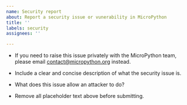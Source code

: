```yaml
---
name: Security report
about: Report a security issue or vunerability in MicroPython
title: ''
labels: security
assignees: ''

---
```


* If you need to raise this issue privately with the MicroPython team, please email contact@micropython.org instead.

* Include a clear and concise description of what the security issue is.

* What does this issue allow an attacker to do?

* Remove all placeholder text above before submitting.
